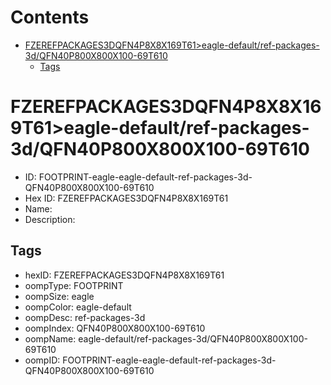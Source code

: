 



Contents
========

* [FZEREFPACKAGES3DQFN4P8X8X169T61>eagle-default/ref-packages-3d/QFN40P800X800X100-69T610](#fzerefpackages3dqfn4p8x8x169t61eagle-defaultref-packages-3dqfn40p800x800x100-69t610)
	* [Tags](#tags)

# FZEREFPACKAGES3DQFN4P8X8X169T61>eagle-default/ref-packages-3d/QFN40P800X800X100-69T610

- ID: FOOTPRINT-eagle-eagle-default-ref-packages-3d-QFN40P800X800X100-69T610
- Hex ID: FZEREFPACKAGES3DQFN4P8X8X169T61
- Name: 
- Description: 

## Tags

- hexID: FZEREFPACKAGES3DQFN4P8X8X169T61
- oompType: FOOTPRINT
- oompSize: eagle
- oompColor: eagle-default
- oompDesc: ref-packages-3d
- oompIndex: QFN40P800X800X100-69T610
- oompName: eagle-default/ref-packages-3d/QFN40P800X800X100-69T610
- oompID: FOOTPRINT-eagle-eagle-default-ref-packages-3d-QFN40P800X800X100-69T610
